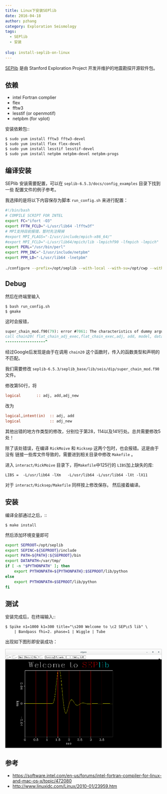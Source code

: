 ```yaml
---
title: Linux下安装SEPlib
date: 2016-04-18
author: pzhang
category: Exploration Seismology
tags:
  - SEPlib
  - 安装

slug: install-seplib-on-linux
---
```


[SEPlib](http://sepwww.stanford.edu/doku.php?id=sep:software:seplib) 是由
Stanford Exploration Project 开发并维护的地震勘探开源软件包。


<!--more-->

## 依赖

- intel Fortran complier
- flex
- fftw3
- lesstif (or openmotif)
- netpbm (for vplot)

安装依赖包::

    $ sudo yum install fftw3 fftw3-devel
    $ sudo yum install flex flex-devel
    $ sudo yum install lesstif lesstif-devel
    $ sudo yum install netpbm netpbm-devel netpbm-progs


## 编译安装

SEPlib 安装需要配置，可以在 ``seplib-6.5.3/docs/config_examples`` 目录下找到一些
配置文件的例子参考。

我选择的是将以下内容保存为脚本 ``run_config.sh`` 来进行配置：

``` bash
#!/bin/bash
# COMPILE SCRIPT FOR INTEL
export FC="ifort -O3"
export FFTW_FCLD="-L/usr/lib64 -lfftw3f"
# MPI支持目前报错，暂时先注释掉
#export MPI_FLAGS="-I/usr/include/mpich-x86_64/"
#export MPI_FCLD="-L/usr/lib64/mpich/lib -lmpichf90 -lfmpich -lmpich"
export PERL="/usr/bin/perl"
export PPM_INC="-I/usr/include/netpbm"
export PPM_LD="-L/usr/lib64 -lnetpbm"

./configure --prefix=/opt/seplib --with-local --with-su=/opt/cwp --with-fftw
```

## Debug

然后在终端里输入

    $ bash run_config.sh
    $ gmake

这时会报错，

```fortran
super_chain_mod.f90(79): error #7061: The characteristics of dummy argument 1 of the associated actual procedure differ from the characteristics of dummy argument 1 of the dummy procedure.   [FLAT_CHAIN_ADJ_EXEC]
call chain20( flat_chain_adj_exec,flat_chain_exec,adj, add, model, data,temp2)
------------------^
```

经过Google后发现是由于在调用 `chain20` 这个函数时，传入的函数类型和声明的不匹配。

我们需要修改 `seplib-6.5.3/seplib_base/lib/seis/dip/super_chain_mod.f90`
文件。

修改第50行，将

```fortran
logical       :: adj, add,adj_new
```
改为

``` fortran
logical,intent(in)  :: adj, add
logical             :: adj_new
```

其他出错的地方作类型的修改，分别位于第28，114以及141行处。总共需要修改5处！

除了该处错误，在编译 `RickMoive` 和 `Ricksep` 这两个包时，也会报错。这是由于没有
链接一些库文件导致的，需要进到相关目录中修改 `Makefile` 。

进入 `interact/RickMoive` 目录下，将`Makefile`中125行的 `LIBS`加上缺失的库:

    LIBS =  -L/usr/lib64 -lXm   -L/usr/lib64 -L/usr/lib64 -lXt -lX11
对于 `interact/Ricksep/Makefile` 同样按上修改保存。
然后接着编译。


## 安装

编译全部通过之后，::

    $ make install

然后添加环境变量即可

```bash
export SEPROOT=/opt/seplib
export SEPINC=${SEPROOT}/include
export PATH=${PATH}:${SEPROOT}/bin
export DATAPATH=/var/tmp/
if [ -n "$PYTHONPATH" ]; then
    export PYTHONPATH=${PYTHONPATH}:$SEPROOT/lib/python
else
    export PYTHONPATH=$SEPROOT/lib/python
fi

```

## 测试

安装完成后，在终端输入::

    $ Spike n1=1000 k1=300 title="\s200 Welcome to \c2 SEP\c5 lib" \
        | Bandpass fhi=2. phase=1 | Wiggle | Tube

出现如下图形即安装成功：

![](/images/2016041800.png)


## 参考

- https://software.intel.com/en-us/forums/intel-fortran-compiler-for-linux-and-mac-os-x/topic/472080
- http://www.linuxidc.com/Linux/2010-01/23959.htm

